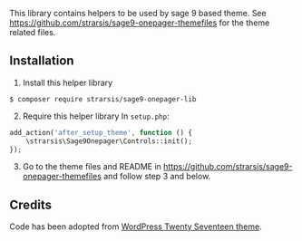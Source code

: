 This library contains helpers to be used by sage 9 based theme.
See https://github.com/strarsis/sage9-onepager-themefiles for the theme related files.

## Installation

1. Install this helper library
````
$ composer require strarsis/sage9-onepager-lib
````

2. Require this helper library
In `setup.php`:
```php
add_action('after_setup_theme', function () {
    \strarsis\Sage9Onepager\Controls::init();
});
````

3. Go to the theme files and README in https://github.com/strarsis/sage9-onepager-themefiles and follow step 3 and below.

## Credits
Code has been adopted from [WordPress Twenty Seventeen theme](https://github.com/WordPress/WordPress/tree/master/wp-content/themes/twentyseventeen).
